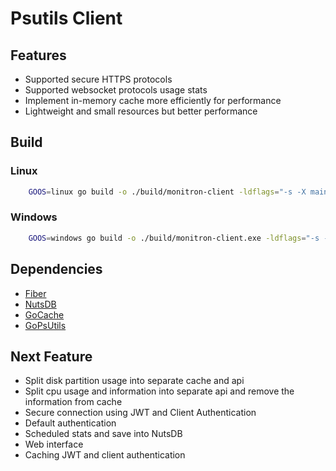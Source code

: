 # Psutils Client

## Features
- Supported secure HTTPS protocols
- Supported websocket protocols usage stats
- Implement in-memory cache more efficiently for performance
- Lightweight and small resources but better performance

## Build

### Linux
```bash
    GOOS=linux go build -o ./build/monitron-client -ldflags="-s -X main.AppVersion={version}" ./cmd/main.go
```

### Windows
```bash
    GOOS=windows go build -o ./build/monitron-client.exe -ldflags="-s -X main.AppVersion={version}" ./cmd/main.go
```

## Dependencies
- [Fiber](https://gofiber.io/)
- [NutsDB](https://github.com/nutsdb/nutsdb)
- [GoCache](github.com/patrickmn/go-cache)
- [GoPsUtils](https://github.com/shirou/gopsutil)

## Next Feature
- Split disk partition usage into separate cache and api
- Split cpu usage and information into separate api and remove the information from cache
- Secure connection using JWT and Client Authentication
- Default authentication
- Scheduled stats and save into NutsDB
- Web interface
- Caching JWT and client authentication